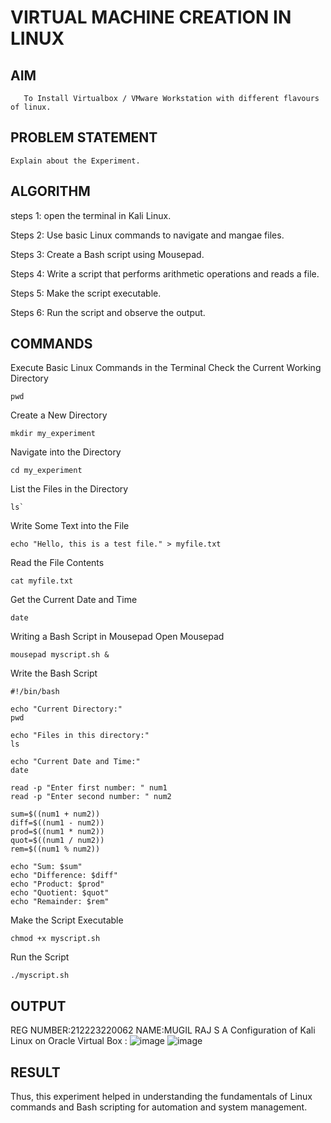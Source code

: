  # VIRTUAL MACHINE CREATION IN LINUX
  ## AIM
       To Install Virtualbox / VMware Workstation with different flavours of linux.
## PROBLEM STATEMENT
    Explain about the Experiment.

## ALGORITHM
steps 1:
open the terminal in Kali Linux.

Steps 2:
Use basic Linux commands to navigate and mangae files.

Steps 3:
Create a Bash script using Mousepad.

Steps 4:
Write a script that performs arithmetic operations and reads a file.

Steps 5:
Make the script executable.

Steps 6:
Run the script and observe the output.
## COMMANDS
Execute Basic Linux Commands in the Terminal
Check the Current Working Directory
```
pwd
```
Create a New Directory
```
mkdir my_experiment
```
Navigate into the Directory
```
cd my_experiment
```
List the Files in the Directory
```
ls`
```
Write Some Text into the File
```
echo "Hello, this is a test file." > myfile.txt
```
Read the File Contents
```
cat myfile.txt
```
Get the Current Date and Time
```
date
```
Writing a Bash Script in Mousepad
Open Mousepad
```
mousepad myscript.sh &
```
Write the Bash Script
```
#!/bin/bash 

echo "Current Directory:"
pwd

echo "Files in this directory:"
ls

echo "Current Date and Time:"
date

read -p "Enter first number: " num1
read -p "Enter second number: " num2

sum=$((num1 + num2))
diff=$((num1 - num2))
prod=$((num1 * num2))
quot=$((num1 / num2))
rem=$((num1 % num2))

echo "Sum: $sum"
echo "Difference: $diff"
echo "Product: $prod"
echo "Quotient: $quot"
echo "Remainder: $rem"
```
Make the Script Executable
```
chmod +x myscript.sh
```
Run the Script
```
./myscript.sh
```
## OUTPUT
REG NUMBER:212223220062
NAME:MUGIL RAJ S A
Configuration of Kali Linux on Oracle Virtual Box :
![image](https://github.com/user-attachments/assets/0089b19a-d9af-4cf1-82a5-6095667dd881)
![image](https://github.com/user-attachments/assets/34bbdc04-d5c5-4e01-8710-e151cbe5c5e1)
## RESULT
 Thus, this experiment helped in understanding the fundamentals of Linux commands and Bash scripting for automation and system management.

  


